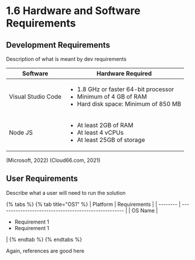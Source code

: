 # 1.6 Hardware and Software Requirements

## Development Requirements

Description of what is meant by dev requirements

| Software           | Hardware Required                                                                                                                     |
| ------------------ | ------------------------------------------------------------------------------------------------------------------------------------- |
| Visual Studio Code | <ul><li>1.8 GHz or faster 64-bit processor</li><li>Minimum of 4 GB of RAM</li><li>Hard disk space: Minimum of 850 MB</li></ul><p></p> |
| Node JS            | <p></p><ul><li>At least 2GB of RAM</li><li>At least 4 vCPUs</li><li>At least 25GB of storage</li></ul>                                |

(Microsoft, 2022) (Cloud66.com, 2021)

## User Requirements

Describe what a user will need to run the solution

{% tabs %}
{% tab title="OS1" %}
| Platform | Requirements                                          |
| -------- | ----------------------------------------------------- |
| OS Name  | <ul><li>Requirement 1</li><li>Requirement 1</li></ul> |
{% endtab %}
{% endtabs %}

Again, references are good here
